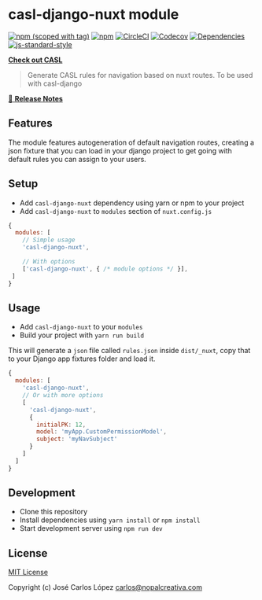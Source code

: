 # casl-django-nuxt module
[![npm (scoped with tag)](https://img.shields.io/npm/v/casl-django-nuxt-module/latest.svg?style=flat-square)](https://npmjs.com/package/casl-django-nuxt)
[![npm](https://img.shields.io/npm/dt/casl-django-nuxt.svg?style=flat-square)](https://npmjs.com/package/casl-django-nuxt)
[![CircleCI](https://img.shields.io/circleci/project/github/apexJCL/casl-django-nuxt.svg?style=flat-square)](https://circleci.com/gh/apexJCL/casl-django-nuxt)
[![Codecov](https://img.shields.io/codecov/c/github/apexJCL/casl-django-nuxt.svg?style=flat-square)](https://codecov.io/gh/apexJCL/casl-django-nuxt)
[![Dependencies](https://david-dm.org/apexJCL/casl-django-nuxt/status.svg?style=flat-square)](https://david-dm.org/apexJCL/casl-django-nuxt)
[![js-standard-style](https://img.shields.io/badge/code_style-standard-brightgreen.svg?style=flat-square)](http://standardjs.com)


[**Check out CASL**](https://github.com/stalniy/casl)

> Generate CASL rules for navigation based on nuxt routes.
> To be used with casl-django

[📖 **Release Notes**](./CHANGELOG.md)

## Features

The module features autogeneration of default navigation routes, creating a json fixture that you can load
in your django project to get going with default rules you can assign to your users.

## Setup
- Add `casl-django-nuxt` dependency using yarn or npm to your project
- Add `casl-django-nuxt` to `modules` section of `nuxt.config.js`

```js
{
  modules: [
    // Simple usage
    'casl-django-nuxt',

    // With options
    ['casl-django-nuxt', { /* module options */ }],
 ]
}
```

## Usage

+ Add `casl-django-nuxt` to your `modules`
+ Build your project with `yarn run build`

This will generate a `json` file called `rules.json` inside `dist/_nuxt`, copy that
to your Django app fixtures folder and load it.

```js
{
  modules: [
    'casl-django-nuxt',
    // Or with more options
    [
      'casl-django-nuxt', 
      {
        initialPK: 12,
        model: 'myApp.CustomPermissionModel',
        subject: 'myNavSubject'
      }
    ]
  ]
}
```

## Development

- Clone this repository
- Install dependencies using `yarn install` or `npm install`
- Start development server using `npm run dev`

## License

[MIT License](./LICENSE)

Copyright (c) José Carlos López <carlos@nopalcreativa.com>
